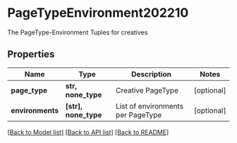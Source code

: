 # PageTypeEnvironment202210

The PageType-Environment Tuples for creatives

## Properties
Name | Type | Description | Notes
------------ | ------------- | ------------- | -------------
**page_type** | **str, none_type** | Creative PageType | [optional] 
**environments** | **[str], none_type** | List of environments per PageType | [optional] 

[[Back to Model list]](../README.md#documentation-for-models) [[Back to API list]](../README.md#documentation-for-api-endpoints) [[Back to README]](../README.md)



